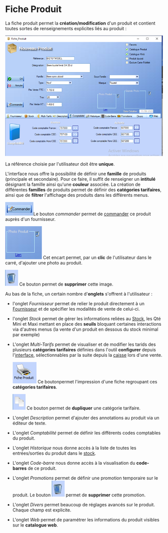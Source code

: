 # Fiche Produit

La fiche produit permet la **création/modification** d'un produit et contient toutes sortes de renseignements explicites liés au produit :

![image-20250611144956302](../img/image-20250611144956302.png)



La référence choisie par l'utilisateur doit être **unique**.



L'interface nous offre la possibilité de définir une **famille** de produits (principale et secondaire). Pour ce faire, il suffit de renseigner un **intitulé** désignant la famille ainsi qu'une **couleur** associée. La création de différentes **familles** de produits permet de définir des **catégories tarifaires**, ainsi que de **filtrer** l'affichage des produits dans les différents menus.



![image-20250611150535590](../img/image-20250611150535590.png)Le bouton _commander_ permet de [commander](cmdFournisseurs.md) ce produit auprès d'un fournisseur.



![image-20250611153719835](../img/image-20250611153719835.png)  Cet encart permet, par un **clic** de l'utilisateur dans le carré, d'ajouter une photo au produit. 

![image-20250611153254917](../img/image-20250611153254917.png) Ce bouton permet de **supprimer** cette image.





Au bas de la fiche, un certain nombre d'**onglets** s'offrent à l'utilisateur :

- l'onglet _Fournisseur_ permet de relier le produit directement à un [Fournisseur](../fournisseurs/ficheFournisseur.md) et de spécifier les modalités de vente de celui-ci.

- l'onglet _Stock_ permet de gérer les informations reliées au [Stock](../stock.md), les Qté Mini et Maxi mettant en place des **seuils** bloquant certaines interactions via d'autres menus (la vente d'un produit en dessous du stock minimal par exemple)

- L'onglet _Multi-Tarifs_ permet de visualiser et de modifier les tarids des plusieurs **catégories tarifaires** définies dans l'outil **configurer** depuis l'[interface](../interace.md), sélectionnables par la suite depuis la [caisse](../caisse.md) lors d'une vente. 

   ![image-20250611151548317](../img/image-20250611151548317.png) Ce boutonpermet l'impression d'une fiche regroupant ces **catégories tarifaires**. 

   ![image-20250611151652912](../img/image-20250611151652912.png) Ce bouton permet de **dupliquer** une catégorie tarifaire.

- L'onglet _Description_ permet d'ajouter des annotations au produit via un éditeur de texte.

- L'onglet _Comptabilité_ permet de définir les différents codes comptables du produit.

- L'onglet _Historique_ nous donne accès à la liste de toutes les entrées/sorties du produit dans le [stock](../stock.md).

- L'onglet _Code-barre_ nous donne accès à la visualisation du **code-barres** de ce produit.

- L'onglet _Promotions_ permet de définir une promotion temporaire sur le produit. Le bouton ![image-20250611153254917](../img/image-20250611153254917.png) permet de **supprimer** cette promotion.

- L'onglet _Divers_ permet beaucoup de réglages avancés sur le produit. Chaque champ est explicite.

- L'onglet _Web_ permet de paramétrer les informations du produit visibles sur le **catalogue web**.